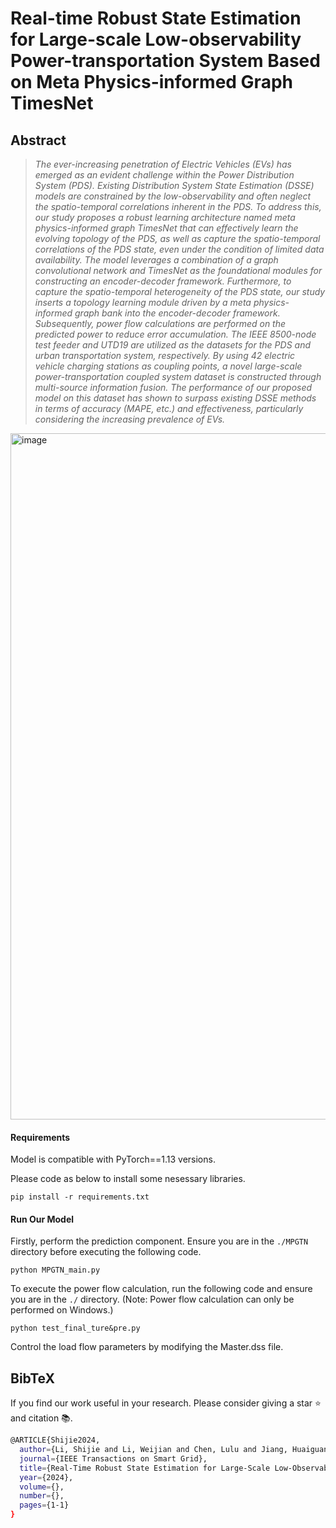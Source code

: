 # Real-time Robust State Estimation for Large-scale Low-observability Power-transportation System Based on Meta Physics-informed Graph TimesNet

## Abstract
> *The ever-increasing penetration of Electric Vehicles (EVs) has emerged as an evident challenge within the Power Distribution System (PDS). Existing Distribution System State Estimation (DSSE) models are constrained by the low-observability and often neglect the spatio-temporal correlations inherent in the PDS. To address this, our study proposes a robust learning architecture named meta physics-informed graph TimesNet that can effectively learn the evolving topology of the PDS, as well as capture the spatio-temporal correlations of the PDS state, even under the condition of limited data availability. The model leverages a combination of a graph convolutional network and TimesNet as the foundational modules for constructing an encoder-decoder framework. Furthermore, to capture the spatio-temporal heterogeneity of the PDS state, our study inserts a topology learning module driven by a meta physics-informed graph bank into the encoder-decoder framework. Subsequently, power flow calculations are performed on the predicted power to reduce error accumulation. The IEEE 8500-node test feeder and UTD19 are utilized as the datasets for the PDS and urban transportation system, respectively. By using 42 electric vehicle charging stations as coupling points, a novel large-scale power-transportation coupled system dataset is constructed through multi-source information fusion. The performance of our proposed model on this dataset has shown to surpass existing DSSE methods in terms of accuracy (MAPE, etc.) and effectiveness, particularly considering the increasing prevalence of EVs.*


<img width="1098" alt="image" src="https://github.com/lishijie15/MPGTN-for-DSSE/pictures/MPGTN.pdf">

#### Requirements

Model is compatible with PyTorch==1.13 versions.

Please code as below to install some nesessary libraries.

```
pip install -r requirements.txt
```

#### Run Our Model

Firstly, perform the prediction component. Ensure you are in the `./MPGTN` directory before executing the following code.

```
python MPGTN_main.py
```

To execute the power flow calculation, run the following code and ensure you are in the `./` directory. (Note: Power flow calculation can only be performed on Windows.)

```
python test_final_ture&pre.py
```

Control the load flow parameters by modifying the Master.dss file.

## BibTeX
If you find our work useful in your research. Please consider giving a star ⭐ and citation 📚.

```bash
@ARTICLE{Shijie2024,
  author={Li, Shijie and Li, Weijian and Chen, Lulu and Jiang, Huaiguang and Zhang, Jun and Gao, David Wenzhong},
  journal={IEEE Transactions on Smart Grid}, 
  title={Real-Time Robust State Estimation for Large-Scale Low-Observability Power-Transportation System Based on Meta Physics-Informed Graph TimesNet}, 
  year={2024},
  volume={},
  number={},
  pages={1-1}
}
```
